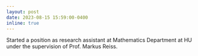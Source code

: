 ```yaml
---
layout: post
date: 2023-08-15 15:59:00-0400
inline: true
---
```

Started a position as research assistant at Mathematics Department at HU under the supervision of Prof. Markus Reiss.


